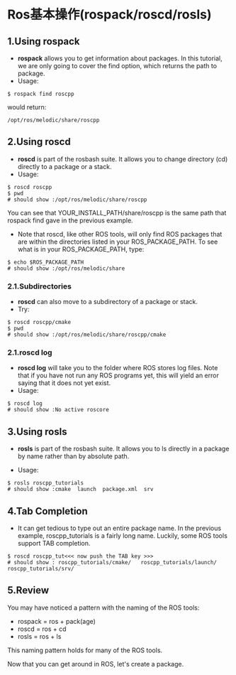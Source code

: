 # Ros基本操作(rospack/roscd/rosls)

## 1.Using rospack
* **rospack** allows you to get information about packages. In this tutorial, we are only going to cover the find option, which returns the path to package.  
* Usage:

```shell
$ rospack find roscpp
```

would return:

```shell
/opt/ros/melodic/share/roscpp
```

## 2.Using roscd

* **roscd** is part of the rosbash suite. It allows you to change directory (cd) directly to a package or a stack.
* Usage:

```shell
$ roscd roscpp
$ pwd
# should show :/opt/ros/melodic/share/roscpp
```

You can see that YOUR_INSTALL_PATH/share/roscpp is the same path that rospack find gave in the previous example.

* Note that roscd, like other ROS tools, will only find ROS packages that are within the directories listed in your ROS_PACKAGE_PATH. To see what is in your ROS_PACKAGE_PATH, type:

```shell
$ echo $ROS_PACKAGE_PATH
# should show :/opt/ros/melodic/share
```

### 2.1.Subdirectories

* **roscd** can also move to a subdirectory of a package or stack.
* Try:

```shell
$ roscd roscpp/cmake
$ pwd
# should show :/opt/ros/melodic/share/roscpp/cmake
```

### 2.1.roscd log

* **roscd log** will take you to the folder where ROS stores log files. Note that if you have not run any ROS programs yet, this will yield an error saying that it does not yet exist.
* Usage:

```shell
$ roscd log
# should show :No active roscore
```

## 3.Using rosls

* **rosls** is part of the rosbash suite. It allows you to ls directly in a package by name rather than by absolute path.

* Usage:

```shell
$ rosls roscpp_tutorials
# should show :cmake  launch  package.xml  srv
```

## 4.Tab Completion

* It can get tedious to type out an entire package name. In the previous example, roscpp_tutorials is a fairly long name. Luckily, some ROS tools support TAB completion.

```shell
$ roscd roscpp_tut<<< now push the TAB key >>>
# should show : roscpp_tutorials/cmake/   roscpp_tutorials/launch/  roscpp_tutorials/srv/
```

## 5.Review

You may have noticed a pattern with the naming of the ROS tools:

* rospack = ros + pack(age)
* roscd = ros + cd
* rosls = ros + ls

This naming pattern holds for many of the ROS tools.

Now that you can get around in ROS, let's create a package.